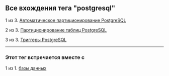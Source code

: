 ## Все вхождения тега "postgresql"

1 из 3. [Автоматическое партиционирование PostgreSQL](./2020-07-17_psql_autopart.md)

2 из 3. [Партиционирование таблиц PostgreSQL](./2020-07-17_psql_partitioning.md)

3 из 3. [Триггеры PostgreSQL](./2020-07-17_psql_triggers.md)

---

### Этот тег встречается вместе с

1 из 1. [базы данных](./meta_bazy_dannyh.md)

